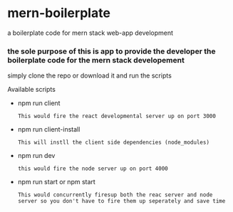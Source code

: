# mern-boilerplate
a boilerplate code for mern stack web-app development

### the sole purpose of this is app to provide the developer the boilerplate code for the mern stack developement

simply clone the repo or download it and run the scripts

Available scripts

- npm run client 
    ```
    This would fire the react developmental server up on port 3000
    ```

- npm run client-install

    ```
    This will instll the client side dependencies (node_modules)
    ```

- npm run dev 

    ``` 
    this would fire the node server up on port 4000

    ```

- npm run start or npm start

    ``` 
    This would concurrently firesup both the reac server and node server so you don't have to fire them up seperately and save time 

    ```